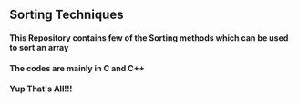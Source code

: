 ## Sorting Techniques  
#### This Repository contains few of the Sorting methods which can be used to sort an array  
#### The codes are mainly in C and C++    
#### Yup That's All!!!
